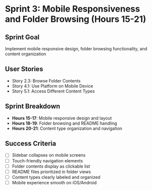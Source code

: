 # Sprint 3: Mobile Responsiveness and Folder Browsing (Hours 15-21)

## Sprint Goal
Implement mobile responsive design, folder browsing functionality, and content organization

## User Stories
- Story 2.3: Browse Folder Contents
- Story 4.1: Use Platform on Mobile Device
- Story 5.1: Access Different Content Types

## Sprint Breakdown
- **Hours 15-17**: Mobile responsive design and layout
- **Hours 18-19**: Folder browsing and README handling
- **Hours 20-21**: Content type organization and navigation

## Success Criteria
- [ ] Sidebar collapses on mobile screens
- [ ] Touch-friendly navigation elements
- [ ] Folder contents display as clickable list
- [ ] README files prioritized in folder views
- [ ] Content types clearly labeled and organized
- [ ] Mobile experience smooth on iOS/Android